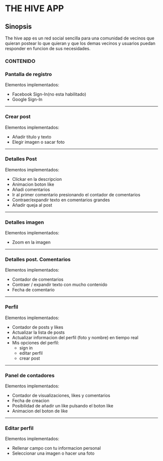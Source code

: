 THE HIVE APP
=============

## Sinopsis
The hive app es un red social sencilla para una comunidad de vecinos que quieran postear lo que quieran y que los demas vecinos y usuarios puedan responder en funcion de sus necesidades.


 
### CONTENIDO


### Pantalla de registro

Elementos implementados:

* Facebook Sign-In(no esta habilitado)
* Google Sign-In


---




### Crear post

Elementos implementados:

* Añadir titulo y texto
* Elegir imagen o sacar foto



---

### Detalles Post

Elementos implementados:

* Clickar en la descripcion
* Animacion boton like
* Añadi comentarios
* Ir al primer comentario presionando el contador de comentarios
* Contraer/expandir texto en comentarios grandes
* Añadir queja al post




---

### Detalles imagen

Elementos implementados:

* Zoom en la imagen


---

### Detalles post. Comentarios

Elementos implementados:

* Contador de comentarios
* Contraer / expandir texto con mucho contenido
* Fecha de comentario



---

### Perfil

Elementos implementados:

* Contador de posts y likes
* Actualizar la lista de posts
* Actualizar informacion del perfil (foto y nombre) en tiempo real
* Mis opciones del perfil:
    * sign in
    * editar perfil
    * crear post


---

### Panel de contadores

Elementos implementados:

* Contador de visualizaciones, likes y comentarios
* Fecha de creacion
* Posibilidad de añadir un like pulsando el boton like
* Animacion del boton de like



---

### Editar perfil

Elementos implementados:

* Rellenar campo con tu informacion personal
* Seleccionar una imagen o hacer una foto





